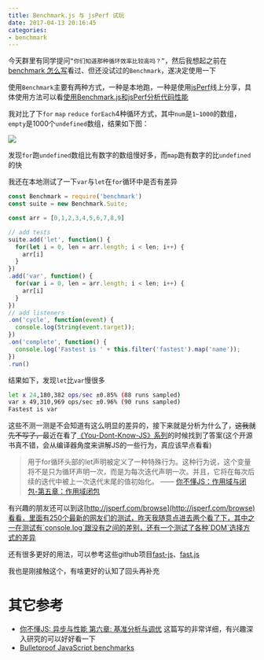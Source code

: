 ```yaml
---
title: Benchmark.js 与 jsPerf 试玩
date: 2017-04-13 20:16:45
categories:
- benchmark
---
```


今天群里有同学提问`“你们知道那种循环效率比较高吗？”`，然后我想起之前在[benchmark 怎么写](https://github.com/alsotang/node-lessons/tree/master/lesson10)看过、但还没试过的`Benchmark`，遂决定使用一下

使用`Benchmark`主要有两种方式，一种是本地跑，一种是使用[jsPerf](https://jsperf.com/)线上分享，具体使用方法可以看[使用Benchmark.js和jsPerf分析代码性能](https://segmentfault.com/a/1190000003486676)

我对比了下`for` `map` `reduce` `forEach`4种循环方式，其中`num`是`1~1000`的数组，`empty`是1000个`undefined`数组，结果如下图：

![](http://images.godi13.com/2017-04-14-loop.png)

发现`for`跑`undefined`数组比有数字的数组慢好多，而`map`跑有数字的比`undefined`的快

我还在本地测试了一下`var`与`let`在`for`循环中是否有差异

```js
const Benchmark = require('benchmark')
const suite = new Benchmark.Suite;

const arr = [0,1,2,3,4,5,6,7,8,9]

// add tests
suite.add('let', function() {
  for(let i = 0, len = arr.length; i < len; i++) {
    arr[i]
  }
})
.add('var', function() {
  for(var i = 0, len = arr.length; i < len; i++) {
    arr[i]
  }
})
// add listeners
.on('cycle', function(event) {
  console.log(String(event.target));
})
.on('complete', function() {
  console.log('Fastest is ' + this.filter('fastest').map('name'));
})
.run()
```

结果如下，发现`let`比`var`慢很多

```bash
let x 24,180,382 ops/sec ±0.85% (88 runs sampled)
var x 49,310,969 ops/sec ±0.96% (90 runs sampled)
Fastest is var
```

这些不测一测是不会知道有这么明显的差异的，接下来就是分析为什么了，~~这我就先不写了，~~最近在看了[《You-Dont-Know-JS》系列](https://github.com/getify/You-Dont-Know-JS/tree/1ed-zh-CN)的时候找到了答案(这个开源书真不错，会从编译器角度来讲解JS的一些行为，真应该早点看看)

> 用于for循环头部的let声明被定义了一种特殊行为。这种行为说，这个变量将不是只为循环声明一次，而是为每次迭代声明一次。并且，它将在每次后续的迭代中被上一次迭代末尾的值初始化。 —— [你不懂JS：作用域与闭包-第五章：作用域闭包](https://github.com/getify/You-Dont-Know-JS/blob/1ed-zh-CN/scope%20%26%20closures/ch5.md#重温块儿作用域)

有兴趣的朋友还可以到这[http://jsperf.com/browse](http://jsperf.com/browse)看看，里面有250个最新的网友们的测试，昨天我随意点进去两个看了下，其中之一在测试有`console.log`跟没有之间的差别，还有一个测试了各种`DOM`选择方式的差异

还有很多更好的用法，可以参考这些github项目[fast-js](https://github.com/alsotang/fast-js)、[fast.js](https://github.com/codemix/fast.js)

我也是刚接触这个，有啥更好的认知了回头再补充

# 其它参考

- [你不懂JS: 异步与性能 第六章: 基准分析与调优](https://github.com/getify/You-Dont-Know-JS/blob/1ed-zh-CN/async%20&%20performance/ch6.md) 这篇写的非常详细，有兴趣深入研究的可以好好看一下
- [Bulletproof JavaScript benchmarks](https://calendar.perfplanet.com/2010/bulletproof-javascript-benchmarks/)
